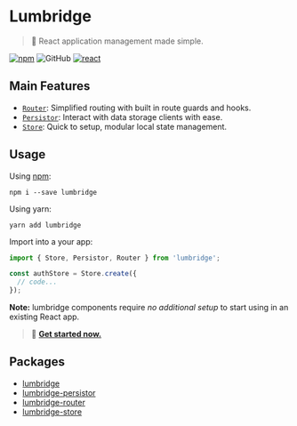 # Lumbridge

> 🏰 React application management made simple.

[![npm](https://img.shields.io/npm/v/lumbridge.svg)](https://www.npmjs.com/package/lumbridge) ![GitHub](https://img.shields.io/github/license/mashape/apistatus.svg) [![react](https://img.shields.io/badge/framework-react-blue.svg)](https://github.com/facebook/react)

## Main Features

- [`Router`](https://github.com/jackrobertscott/lumbridge/tree/master/packages/lumbridge-router): Simplified routing with built in route guards and hooks.
- [`Persistor`](https://github.com/jackrobertscott/lumbridge/tree/master/packages/lumbridge-persistor): Interact with data storage clients with ease.
- [`Store`](https://github.com/jackrobertscott/lumbridge/tree/master/packages/lumbridge-store): Quick to setup, modular local state management.

## Usage

Using [npm](https://www.npmjs.com/package/lumbridge):

```shell
npm i --save lumbridge
```

Using yarn:

```shell
yarn add lumbridge
```

Import into a your app:

```js
import { Store, Persistor, Router } from 'lumbridge';

const authStore = Store.create({
  // code...
});
```

**Note:** lumbridge components require *no additional setup* to start using in an existing React app.

> 🚩 [**Get started now.**](https://github.com/jackrobertscott/lumbridge/tree/master/packages/lumbridge)

## Packages

- [lumbridge](https://github.com/jackrobertscott/lumbridge/tree/master/packages/lumbridge)
- [lumbridge-persistor](https://github.com/jackrobertscott/lumbridge/tree/master/packages/lumbridge-persistor)
- [lumbridge-router](https://github.com/jackrobertscott/lumbridge/tree/master/packages/lumbridge-router)
- [lumbridge-store](https://github.com/jackrobertscott/lumbridge/tree/master/packages/lumbridge-store)
